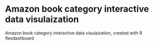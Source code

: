 # Amazon book category interactive data visulaization
Amazon book category interactive data visulaization, created with R flexdashboard
